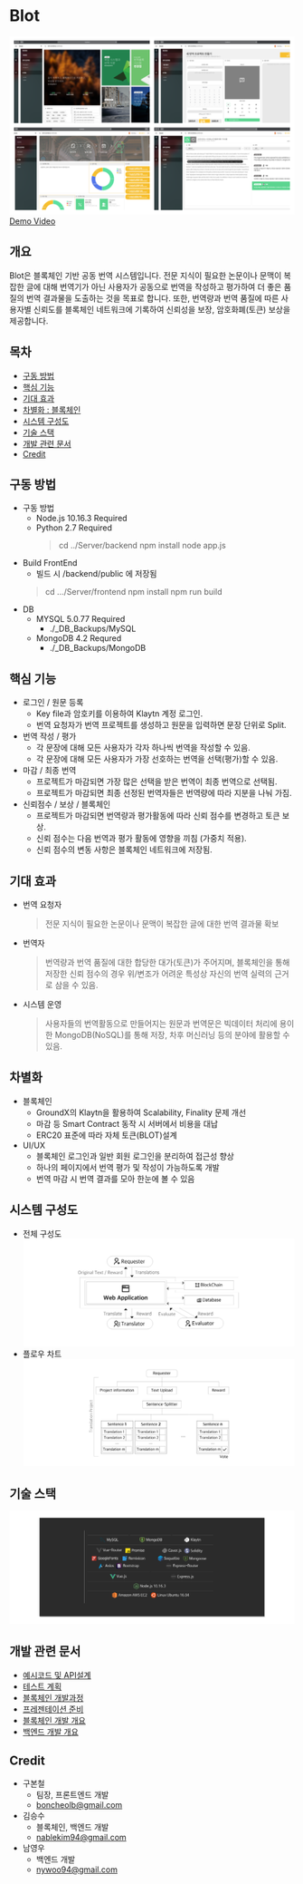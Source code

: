 # Blot

![collage](./IMG/collage.png)
[Demo Video](https://youtu.be/B-NZZfvat3w)



## 개요
Blot은 블록체인 기반 공동 번역 시스템입니다. 전문 지식이 필요한 논문이나 문맥이 복잡한 글에 대해 번역기가 아닌 사용자가 공동으로 번역을 작성하고 평가하여 더 좋은 품질의 번역 결과물을 도출하는 것을 목표로 합니다. 또한, 번역량과 번역 품질에 따른 사용자별 신뢰도를 블록체인 네트워크에 기록하여 신뢰성을 보장, 암호화폐(토큰) 보상을 제공합니다.



## 목차
- [구동 방법](#구동-방법)
- [핵심 기능](#핵심-기능)
- [기대 효과](#기대-효과)
- [차별화 : 블록체인](#차별화)
- [시스템 구성도](#시스템-구성도)
- [기술 스택](#기술-스택)
- [개발 관련 문서](#개발-관련-문서)
- [Credit](#Credit)



## 구동 방법
- 구동 방법
    - Node.js 10.16.3 Required
    - Python 2.7 Required
        > cd ../Server/backend
        > npm install
        > node app.js
- Build FrontEnd
    - 빌드 시 /backend/public 에 저장됨
    > cd .../Server/frontend
    > npm install
    > npm run build
- DB
    - MYSQL 5.0.77 Required
        - ./_DB_Backups/MySQL
    - MongoDB 4.2 Requred
        - ./_DB_Backups/MongoDB

## 핵심 기능
- 로그인 / 원문 등록
    - Key file과 암호키를 이용하여 Klaytn 계정 로그인.
    - 번역 요청자가 번역 프로젝트를 생성하고 원문을 입력하면 문장 단위로 Split.
- 번역 작성 / 평가 
    - 각 문장에 대해 모든 사용자가 각자 하나씩 번역을 작성할 수 있음.
    - 각 문장에 대해 모든 사용자가 가장 선호하는 번역을 선택(평가)할 수 있음.
- 마감 / 최종 번역 
    - 프로젝트가 마감되면 가장 많은 선택을 받은 번역이 최종 번역으로 선택됨.
    - 프로젝트가 마감되면 최종 선정된 번역자들은 번역량에 따라 지분을 나눠 가짐.
- 신뢰점수 / 보상 / 블록체인
    - 프로젝트가 마감되면 번역량과 평가활동에 따라 신뢰 점수를 변경하고 토큰 보상.
    - 신뢰 점수는 다음 번역과 평가 활동에 영향을 끼침 (가중치 적용).
    - 신뢰 점수의 변동 사항은 블록체인 네트워크에 저장됨.



## 기대 효과
- 번역 요청자
    > 전문 지식이 필요한 논문이나 문맥이 복잡한 글에 대한 번역 결과물 확보
- 번역자
    > 번역량과 번역 품질에 대한 합당한 대가(토큰)가 주어지며, 블록체인을 통해 저장한 신뢰 점수의 경우 위/변조가 어려운 특성상 자신의 번역 실력의 근거로 삼을 수 있음.  
- 시스템 운영
    > 사용자들의 번역활동으로 만들어지는 원문과 번역문은 빅데이터 처리에 용이한 MongoDB(NoSQL)를 통해 저장, 차후 머신러닝 등의 분야에 활용할 수 있음. 



## 차별화
- 블록체인
    - GroundX의 Klaytn을 활용하여 Scalability, Finality 문제 개선
    - 마감 등 Smart Contract 동작 시 서버에서 비용을 대납
    - ERC20 표준에 따라 자체 토큰(BLOT)설계
- UI/UX
    - 블록체인 로그인과 일반 회원 로그인을 분리하여 접근성 향상
    - 하나의 페이지에서 번역 평가 및 작성이 가능하도록 개발
    - 번역 마감 시 번역 결과를 모아 한눈에 볼 수 있음



## 시스템 구성도
- 전체 구성도
![structure](./IMG/structure.png)
- 플로우 차트
![flow](./IMG/flow.png)



## 기술 스택
![stack](./IMG/stack.png)



## 개발 관련 문서
- [예시코드 및 API설계](./devNote.md)
- [테스트 계획](./testPlan.md)
- [블록체인 개발과정](./_BlockChain/BlockChainDevNote.md)
- [프레젠테이션 준비](./_BlockChain/presentation.md)
- [블록체인 개발 개요](./_BlockChain/readme.md)
- [백엔드 개발 개요](./Server/backend/backendNote.md)



## Credit
- 구본철
    - 팀장, 프론트엔드 개발
    - boncheolb@gmail.com
- 김승수
    - 블록체인, 백엔드 개발
    - nablekim94@gmail.com
- 남영우
    - 백엔드 개발
    - nywoo94@gmail.com

